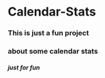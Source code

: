 # Calendar-Stats

### This is just a fun project
### about some calendar stats


##### just for fun
